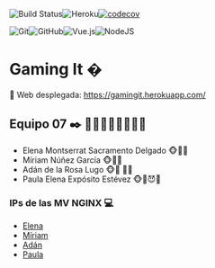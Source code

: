 ![Build Status](https://travis-ci.com/SyTW2020/E07.svg?token=3LYsnmzk9NfiUbyQbBRs&branch=main)![Heroku](https://pyheroku-badge.herokuapp.com/?app=gamingit&style=flat)[![codecov](https://codecov.io/gh/elenamsd/Backup/branch/main/graph/badge.svg?token=TTE5KQT01O)](https://codecov.io/gh/elenamsd/Backup)


![Git](https://img.shields.io/badge/git%20-%23F05033.svg?&style=for-the-badge&logo=git&logoColor=white)![GitHub](https://img.shields.io/badge/github%20-%23121011.svg?&style=for-the-badge&logo=github&logoColor=white)![Vue.js](https://img.shields.io/badge/vuejs%20-%2335495e.svg?&style=for-the-badge&logo=vue.js&logoColor=%234FC08D)![NodeJS](https://img.shields.io/badge/node.js%20-%2343853D.svg?&style=for-the-badge&logo=node.js&logoColor=white)



# Gaming It �️

:rocket: ​Web desplegada: https://gamingit.herokuapp.com/ 



## Equipo 07 ✒️ 👩‍💻👩‍💻👨‍💻👩‍💻

* Elena Montserrat Sacramento Delgado 🐵:rainbow::poop:
* Míriam Núñez García 🐵:rainbow::zzz:
* Adán de la Rosa Lugo 🐵:rainbow: :man_farmer:
* Paula Elena Expósito Estévez 🐵:rainbow::smiling_imp:🤰



### IPs de las MV NGINX 💻

* [Elena](http://10.6.128.118/) 
* [Míriam](http://10.6.131.145/)
* [Adán](http://10.6.130.77/) 
* [Paula](http://10.6.128.94/) 
